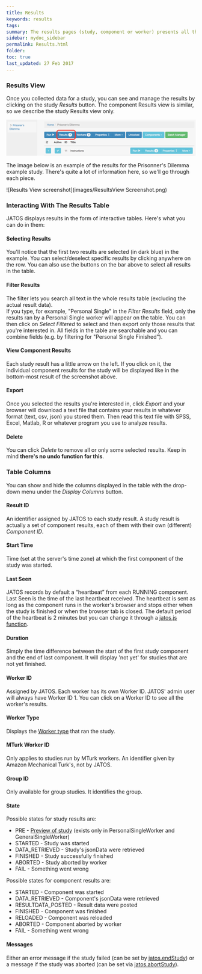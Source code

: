 ```yaml
---
title: Results
keywords: results
tags:
summary: The results pages (study, component or worker) presents all the data that were collected during the study runs, including the result data and meta data (e.g. worker ID, start time etc.). 
sidebar: mydoc_sidebar
permalink: Results.html
folder:
toc: true
last_updated: 27 Feb 2017
---
```


### Results View

Once you collected data for a study, you can see and manage the results by clicking on the study *Results* button. The component Results view is similar, so we describe the study Results view only. 

![Results Link](images/ResultsLink.png)

The image below is an example of the results for the Prisonner's Dilemma example study. There's quite a lot of information here, so we'll go through each piece.

![Results View screenshot](images/ResultsView Screenshot.png)


### Interacting With The Results Table
JATOS displays results in the form of interactive tables. Here's what you can do in them:

#### Selecting Results
You'll notice that the first two results are selected (in dark blue) in the example. You can select/deselect specific results by clicking anywhere on the row. You can also use the buttons on the bar above to select all results in the table.

#### Filter Results
The filter lets you search all text in the whole results table (excluding the actual result data).  
If you type, for example, "Personal Single" in the *Filter Results* field, only the results ran by a Personal Single worker will appear on the table. You can then click on *Select Filtered* to select and then export only those results that you're interested in. All fields in the table are searchable and you can combine fields (e.g. by filtering for "Personal Single Finished"). 

#### View Component Results
Each study result has a little arrow on the left. If you click on it, the individual component results for the study will be displayed like in the bottom-most result of the screenshot above. 

#### Export 
Once you selected the results you're interested in, click *Export* and your browser will download a text file that contains your results in whatever format (text, csv, json) you stored them. Then read this text file with SPSS, Excel, Matlab, R or whatever program you use to analyze results.  

#### Delete
You can click *Delete* to remove all or only some selected results. Keep in mind **there's no undo function for this**. 


### Table Columns
You can show and hide the columns displayed in the table with the drop-down menu under the *Display Columns* button. 

#### Result ID 
An identifier assigned by JATOS to each study result. A study result is actually a set of component results, each of them with their own (different) *Component ID*. 

#### Start Time
Time (set at the server's time zone) at which the first component of the study was started. 

#### Last Seen
JATOS records by default a “heartbeat” from each RUNNING component. Last Seen is the time of the last heartbeat received. The heartbeat is sent as long as the component runs in the worker's browser and stops either when the study is finished or when the browser tab is closed. The default period of the heartbeat is 2 minutes but you can change it through a [jatos.js function](jatos.js-Reference.html#jatossetheartbeatperiodheartbeatperiod).

#### Duration
Simply the time difference between the start of the first study component and the end of last component. It will display 'not yet' for studies that are not yet finished.  

#### Worker ID
Assigned by JATOS. Each worker has its own Worker ID. JATOS' admin user will always have Worker ID 1. You can click on a Worker ID to see all the worker's results. 

#### Worker Type
Displays the [Worker type](Worker-Types.html) that ran the study. 

#### MTurk Worker ID
Only applies to studies run by MTurk workers. An identifier given by Amazon Mechanical Turk's, not by JATOS.

#### Group ID
Only available for group studies. It identifies the group.

#### State

Possible states for study results are: 

* PRE - [Preview of study](Worker-Types.html#preview-links) (exists only in PersonalSingleWorker and GeneralSingleWorker)
* STARTED - Study was started
* DATA_RETRIEVED - Study's jsonData were retrieved
* FINISHED - Study successfully finished
* ABORTED - Study aborted by worker
* FAIL - Something went wrong

Possible states for component results are:

* STARTED - Component was started
* DATA_RETRIEVED - Component's jsonData were retrieved
* RESULTDATA_POSTED - Result data were posted
* FINISHED - Component was finished
* RELOADED - Component was reloaded
* ABORTED - Component aborted by worker
* FAIL - Something went wrong

#### Messages

Either an error message if the study failed (can be set by [jatos.endStudy](jatos.js-Reference.html#jatosendstudysuccessful-errormsg)) or a message if the study was aborted (can be set via [jatos.abortStudy](jatos.js-Reference.html#jatosabortstudymessage)).
